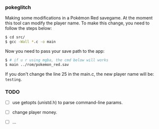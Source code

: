 ### pokeglitch

Making some modifications in a Pokémon Red savegame.
At the moment this tool can modify the player name.
To make this change, you need to follow the steps below:

```bash
$ cd src/
$ gcc -Wall *.c -o main
```

Now you need to pass your save path to the app:

```bash
$ # if u r using mgba, the cmd below will works
$ main ../rom/pokemon_red.sav
```

If you don't change the line 25 in the main.c, the new player name will be:
`testing`.

### TODO

- [ ] use getopts (unistd.h) to parse command-line params.

- [ ] change player money.

- [ ] ...
